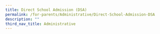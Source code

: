 ```yaml
---
title: Direct School Admission (DSA)
permalink: /for-parents/Administrative/Direct-School-Admission-DSA
description: ""
third_nav_title: Administrative
---
```

